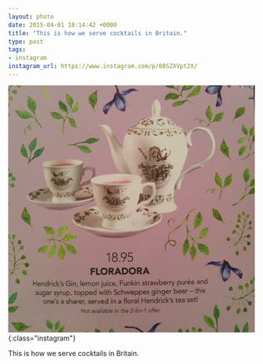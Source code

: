```yaml
---
layout: photo
date: 2015-04-01 18:14:42 +0000
title: "This is how we serve cocktails in Britain."
type: post
tags:
- instagram
instagram_url: https://www.instagram.com/p/08SZXVpt2X/
---
```


![Instagram - 08SZXVpt2X](/img/08SZXVpt2X.jpg){:class="instagram"}

This is how we serve cocktails in Britain.
